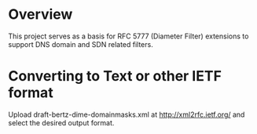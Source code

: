 # Overview

This project serves as a basis for RFC 5777 (Diameter Filter) extensions to support DNS domain and SDN related filters.

# Converting to Text or other IETF format

Upload draft-bertz-dime-domainmasks.xml at http://xml2rfc.ietf.org/ and select
the desired output format.
